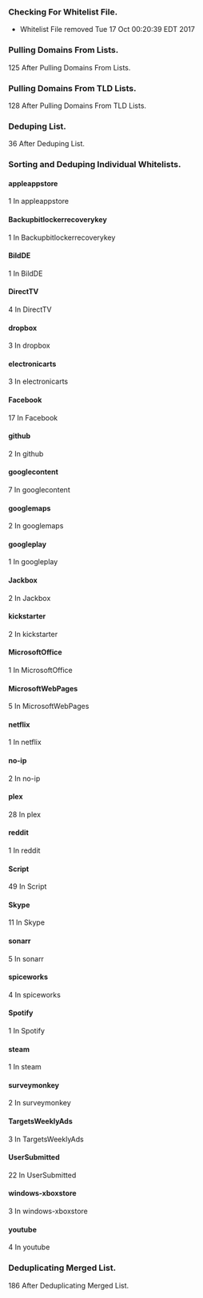 ### Checking For Whitelist File.
* Whitelist File removed Tue 17 Oct 00:20:39 EDT 2017
### Pulling Domains From Lists.
125 After Pulling Domains From Lists.
### Pulling Domains From TLD Lists.
128 After Pulling Domains From TLD Lists.
### Deduping List.
36 After Deduping List.
### Sorting and Deduping Individual Whitelists.
#### appleappstore
1 In appleappstore
#### Backupbitlockerrecoverykey
1 In Backupbitlockerrecoverykey
#### BildDE
1 In BildDE
#### DirectTV
4 In DirectTV
#### dropbox
3 In dropbox
#### electronicarts
3 In electronicarts
#### Facebook
17 In Facebook
#### github
2 In github
#### googlecontent
7 In googlecontent
#### googlemaps
2 In googlemaps
#### googleplay
1 In googleplay
#### Jackbox
2 In Jackbox
#### kickstarter
2 In kickstarter
#### MicrosoftOffice
1 In MicrosoftOffice
#### MicrosoftWebPages
5 In MicrosoftWebPages
#### netflix
1 In netflix
#### no-ip
2 In no-ip
#### plex
28 In plex
#### reddit
1 In reddit
#### Script
49 In Script
#### Skype
11 In Skype
#### sonarr
5 In sonarr
#### spiceworks
4 In spiceworks
#### Spotify
1 In Spotify
#### steam
1 In steam
#### surveymonkey
2 In surveymonkey
#### TargetsWeeklyAds
3 In TargetsWeeklyAds
#### UserSubmitted
22 In UserSubmitted
#### windows-xboxstore
3 In windows-xboxstore
#### youtube
4 In youtube
### Deduplicating Merged List.
186 After Deduplicating Merged List.
